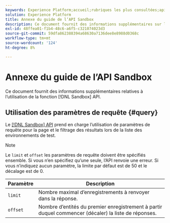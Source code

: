 ```yaml
---
keywords: Experience Platform;accueil;rubriques les plus consultées;api;API;environnement de test;environnement de test;environnements de test;environnements de test
solution: Experience Platform
title: Annexe du guide de l’API Sandbox
description: Ce document fournit des informations supplémentaires sur l’utilisation de l’API Sandbox.
exl-id: 48ffea01-f1b4-48c6-a6f5-c321074023d3
source-git-commit: 59dfa862388394a68630a7136dee8e8988d0368c
workflow-type: tm+mt
source-wordcount: '124'
ht-degree: 8%

---
```


# Annexe du guide de l’API Sandbox

Ce document fournit des informations supplémentaires relatives à l’utilisation de la fonction [!DNL Sandbox] API.

## Utilisation des paramètres de requête {#query}

Le [[!DNL Sandbox] API](https://www.adobe.io/experience-platform-apis/references/sandbox) prend en charge l’utilisation de paramètres de requête pour la page et le filtrage des résultats lors de la liste des environnements de test.

>[!NOTE]
>
>Le `limit` et `offset` les paramètres de requête doivent être spécifiés ensemble. Si vous n’en spécifiez qu’une seule, l’API renvoie une erreur. Si vous n’indiquez aucun paramètre, la limite par défaut est de 50 et le décalage est de 0.

| Paramètre | Description |
| --- | --- |
| `limit` | Nombre maximal d’enregistrements à renvoyer dans la réponse. |
| `offset` | Nombre d’entités du premier enregistrement à partir duquel commencer (décaler) la liste de réponses. |
